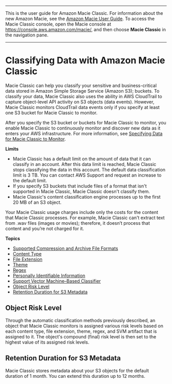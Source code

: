 --------

This is the user guide for Amazon Macie Classic\. For information about the new Amazon Macie, see the [Amazon Macie User Guide](https://docs.aws.amazon.com/macie/latest/user/)\. To access the Macie Classic console, open the Macie console at [https://console\.aws\.amazon\.com/macie/](https://console.aws.amazon.com/macie/), and then choose **Macie Classic** in the navigation pane\.

--------

# Classifying Data with Amazon Macie Classic<a name="macie-classify-data"></a>

Macie Classic can help you classify your sensitive and business\-critical data stored in Amazon Simple Storage Service \(Amazon S3\); buckets\. To classify your data, Macie Classic also uses the ability in AWS CloudTrail to capture object\-level API activity on S3 objects \(data events\)\. However, Macie Classic monitors CloudTrail data events only if you specify at least one S3 bucket for Macie Classic to monitor\. 

After you specify the S3 bucket or buckets for Macie Classic to monitor, you enable Macie Classic to continuously monitor and discover new data as it enters your AWS infrastructure\. For more information, see [Specifying Data for Macie Classic to Monitor](macie-integration.md#macie-integration-services)\.

**Limits**
+ Macie Classic has a default limit on the amount of data that it can classify in an account\. After this data limit is reached, Macie Classic stops classifying the data in this account\. The default data classification limit is 3 TB\. You can contact AWS Support and request an increase to the default limit\.
+ If you specify S3 buckets that include files of a format that isn't supported in Macie Classic, Macie Classic doesn't classify them\.
+ Macie Classic's content classification engine processes up to the first 20 MB of an S3 object\.

Your Macie Classic usage charges include only the costs for the content that Macie Classic processes\. For example, Macie Classic can't extract text from \.wav files \(images or movies\); therefore, it doesn’t process that content and you’re not charged for it\.

**Topics**
+ [Supported Compression and Archive File Formats](macie-compression-archive-formats.md)
+ [Content Type](macie-classify-objects-content-type.md)
+ [File Extension](macie-classify-objects-file-extension.md)
+ [Theme](macie-classify-objects-theme.md)
+ [Regex](macie-classify-objects-regex.md)
+ [Personally Identifiable Information](macie-classify-objects-pii.md)
+ [Support Vector Machine–Based Classifier](macie-classify-objects-classifier.md)
+ [Object Risk Level](#compound-score)
+ [Retention Duration for S3 Metadata](#metadata-retention-duration)

## Object Risk Level<a name="compound-score"></a>

Through the automatic classification methods previously described, an object that Macie Classic monitors is assigned various risk levels based on each content type, file extension, theme, regex, and SVM artifact that is assigned to it\. The object's compound \(final\) risk level is then set to the highest value of its assigned risk levels\.

## Retention Duration for S3 Metadata<a name="metadata-retention-duration"></a>

Macie Classic stores metadata about your S3 objects for the default duration of 1 month\. You can extend this duration up to 12 months\.